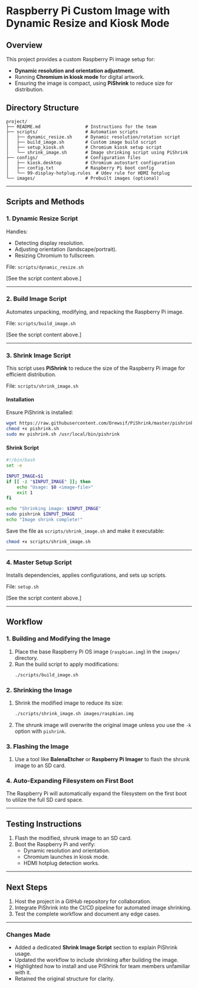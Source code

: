 # Raspberry Pi Custom Image with Dynamic Resize and Kiosk Mode

## **Overview**
This project provides a custom Raspberry Pi image setup for:
- **Dynamic resolution and orientation adjustment.**
- Running **Chromium in kiosk mode** for digital artwork.
- Ensuring the image is compact, using **PiShrink** to reduce size for distribution.

## **Directory Structure**
```
project/
├── README.md                 # Instructions for the team
├── scripts/                  # Automation scripts
│   ├── dynamic_resize.sh     # Dynamic resolution/rotation script
│   ├── build_image.sh        # Custom image build script
│   ├── setup_kiosk.sh        # Chromium kiosk setup script
│   └── shrink_image.sh       # Image shrinking script using PiShrink
├── configs/                  # Configuration files
│   ├── kiosk.desktop         # Chromium autostart configuration
│   ├── config.txt            # Raspberry Pi boot config
│   └── 99-display-hotplug.rules  # Udev rule for HDMI hotplug
└── images/                   # Prebuilt images (optional)
```

---

## **Scripts and Methods**

### **1. Dynamic Resize Script**
Handles:
- Detecting display resolution.
- Adjusting orientation (landscape/portrait).
- Resizing Chromium to fullscreen.

File: `scripts/dynamic_resize.sh`

[See the script content above.]

---

### **2. Build Image Script**
Automates unpacking, modifying, and repacking the Raspberry Pi image.

File: `scripts/build_image.sh`

[See the script content above.]

---

### **3. Shrink Image Script**
This script uses **PiShrink** to reduce the size of the Raspberry Pi image for efficient distribution.

File: `scripts/shrink_image.sh`

#### **Installation**
Ensure PiShrink is installed:
```bash
wget https://raw.githubusercontent.com/Drewsif/PiShrink/master/pishrink.sh
chmod +x pishrink.sh
sudo mv pishrink.sh /usr/local/bin/pishrink
```

#### **Shrink Script**
```bash
#!/bin/bash
set -e

INPUT_IMAGE=$1
if [[ -z "$INPUT_IMAGE" ]]; then
    echo "Usage: $0 <image-file>"
    exit 1
fi

echo "Shrinking image: $INPUT_IMAGE"
sudo pishrink $INPUT_IMAGE
echo "Image shrink complete!"
```

Save the file as `scripts/shrink_image.sh` and make it executable:
```bash
chmod +x scripts/shrink_image.sh
```

---

### **4. Master Setup Script**
Installs dependencies, applies configurations, and sets up scripts.

File: `setup.sh`

[See the script content above.]

---

## **Workflow**

### **1. Building and Modifying the Image**
1. Place the base Raspberry Pi OS image (`raspbian.img`) in the `images/` directory.
2. Run the build script to apply modifications:
   ```bash
   ./scripts/build_image.sh
   ```

### **2. Shrinking the Image**
1. Shrink the modified image to reduce its size:
   ```bash
   ./scripts/shrink_image.sh images/raspbian.img
   ```

2. The shrunk image will overwrite the original image unless you use the `-k` option with `pishrink`.

### **3. Flashing the Image**
1. Use a tool like **BalenaEtcher** or **Raspberry Pi Imager** to flash the shrunk image to an SD card.

### **4. Auto-Expanding Filesystem on First Boot**
The Raspberry Pi will automatically expand the filesystem on the first boot to utilize the full SD card space.

---

## **Testing Instructions**
1. Flash the modified, shrunk image to an SD card.
2. Boot the Raspberry Pi and verify:
   - Dynamic resolution and orientation.
   - Chromium launches in kiosk mode.
   - HDMI hotplug detection works.

---

## **Next Steps**
1. Host the project in a GitHub repository for collaboration.
2. Integrate PiShrink into the CI/CD pipeline for automated image shrinking.
3. Test the complete workflow and document any edge cases.

---

### **Changes Made**
- Added a dedicated **Shrink Image Script** section to explain PiShrink usage.
- Updated the workflow to include shrinking after building the image.
- Highlighted how to install and use PiShrink for team members unfamiliar with it.
- Retained the original structure for clarity.
